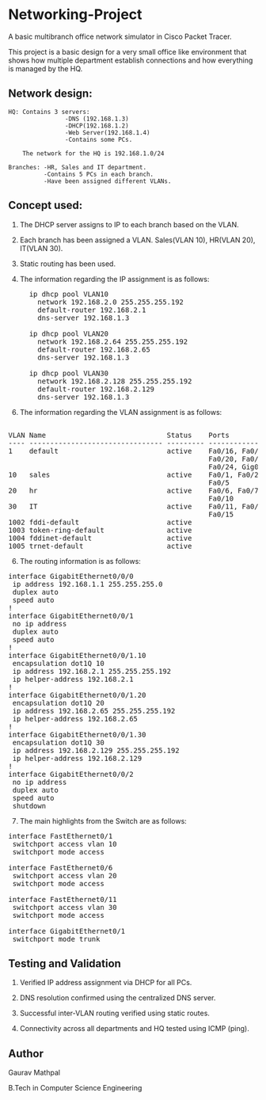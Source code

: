 # Networking-Project
A basic multibranch office network simulator in Cisco Packet Tracer.

This project is a basic design for a very small office like environment that shows how multiple department establish connections and how everything is managed by the HQ.

## Network design: 
<pre><code>HQ: Contains 3 servers: 
                -DNS (192.168.1.3) 
                -DHCP(192.168.1.2) 
                -Web Server(192.168.1.4) 
                -Contains some PCs.
                
    The network for the HQ is 192.168.1.0/24
    
Branches: -HR, Sales and IT department.
          -Contains 5 PCs in each branch. 
          -Have been assigned different VLANs.
</code></pre>
## Concept used:
1. The DHCP server assigns to IP to each branch based on the VLAN. 

2. Each branch has been assigned a VLAN. Sales(VLAN 10), HR(VLAN 20), IT(VLAN 30). 

3. Static routing has been used.

4. The information regarding the IP assignment is as follows:
<pre>
     ip dhcp pool VLAN10
       network 192.168.2.0 255.255.255.192
       default-router 192.168.2.1
       dns-server 192.168.1.3
   
     ip dhcp pool VLAN20
       network 192.168.2.64 255.255.255.192
       default-router 192.168.2.65
       dns-server 192.168.1.3
   
     ip dhcp pool VLAN30
       network 192.168.2.128 255.255.255.192
       default-router 192.168.2.129
       dns-server 192.168.1.3 </pre>

6. The information regarding the VLAN assignment is as follows:
<pre>   
VLAN Name                             Status    Ports
---- -------------------------------- --------- -------------------------------
1    default                          active    Fa0/16, Fa0/17, Fa0/18, Fa0/19
                                                Fa0/20, Fa0/21, Fa0/22, Fa0/23
                                                Fa0/24, Gig0/2
10   sales                            active    Fa0/1, Fa0/2, Fa0/3, Fa0/4
                                                Fa0/5
20   hr                               active    Fa0/6, Fa0/7, Fa0/8, Fa0/9
                                                Fa0/10
30   IT                               active    Fa0/11, Fa0/12, Fa0/13, Fa0/14
                                                Fa0/15
1002 fddi-default                     active    
1003 token-ring-default               active    
1004 fddinet-default                  active    
1005 trnet-default                    active    
</pre>

6. The routing information is as follows:
<pre>
interface GigabitEthernet0/0/0
 ip address 192.168.1.1 255.255.255.0
 duplex auto
 speed auto
!
interface GigabitEthernet0/0/1
 no ip address
 duplex auto
 speed auto
!
interface GigabitEthernet0/0/1.10
 encapsulation dot1Q 10
 ip address 192.168.2.1 255.255.255.192
 ip helper-address 192.168.2.1
!
interface GigabitEthernet0/0/1.20
 encapsulation dot1Q 20
 ip address 192.168.2.65 255.255.255.192
 ip helper-address 192.168.2.65
!
interface GigabitEthernet0/0/1.30
 encapsulation dot1Q 30
 ip address 192.168.2.129 255.255.255.192
 ip helper-address 192.168.2.129
!
interface GigabitEthernet0/0/2
 no ip address
 duplex auto
 speed auto
 shutdown
</pre>

7. The main highlights from the Switch are as follows: 
<pre>
interface FastEthernet0/1
 switchport access vlan 10
 switchport mode access

interface FastEthernet0/6
 switchport access vlan 20
 switchport mode access

interface FastEthernet0/11
 switchport access vlan 30
 switchport mode access

interface GigabitEthernet0/1
 switchport mode trunk
</pre>
## Testing and Validation
1. Verified IP address assignment via DHCP for all PCs.

2. DNS resolution confirmed using the centralized DNS server.

3. Successful inter-VLAN routing verified using static routes.

4. Connectivity across all departments and HQ tested using ICMP (ping).

## Author
Gaurav Mathpal

B.Tech in Computer Science Engineering
